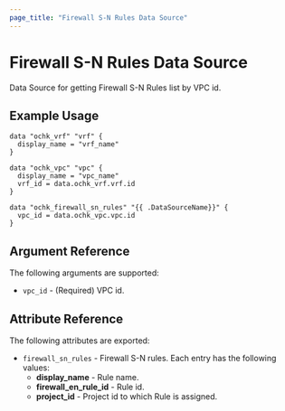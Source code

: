 ```yaml
---
page_title: "Firewall S-N Rules Data Source"
---
```


# Firewall S-N Rules Data Source

Data Source for getting Firewall S-N Rules list by VPC id.

## Example Usage

```hcl
data "ochk_vrf" "vrf" {
  display_name = "vrf_name"
}

data "ochk_vpc" "vpc" {
  display_name = "vpc_name"
  vrf_id = data.ochk_vrf.vrf.id
}

data "ochk_firewall_sn_rules" "{{ .DataSourceName}}" {
  vpc_id = data.ochk_vpc.vpc.id
}
```

## Argument Reference

The following arguments are supported:

* `vpc_id` - (Required) VPC id.

## Attribute Reference

The following attributes are exported:
* `firewall_sn_rules` - Firewall S-N rules. Each entry has the following values:
    * **display_name** - Rule name.
    * **firewall_en_rule_id** - Rule id.
    * **project_id** - Project id to which Rule is assigned.



    
 
